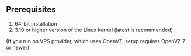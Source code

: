 ## Prerequisites 

1. 64-bit installation
2. 3.10 or higher version of the Linux kernel (latest is recommended)

(If you run on VPS provider, which uses OpenVZ, setup requires OpenVZ 7 or newer)
